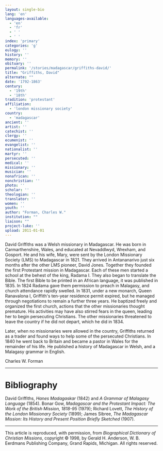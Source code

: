 ```yaml
---
layout: single-bio
lang: 'en'
languages-available:
  - 'en'
  - 'fr'
  - ' '
  - ' '
index: 'primary'
categories: 'g'
eulogy: ''
history: ''
memory: ''
obituary: ''
permalink: '/stories/madagascar/griffiths-david/'
title: "Griffiths, David"
alternate: ""
date: '1792-1863'
century:
  - '19th'
  - '18th'
tradition: 'protestant'
affiliation:
  - 'london missionary society'
country:
  - 'madagascar'
ancient: ''
artist: ''
catechist: ''
clergy: ''
ecumenist: ''
evangelist: ''
nationalist: ''
martyr: ''
persecuted: ''
medical: ''
missionary: ''
musician: ''
nonafrican: ''
nonchristian: ''
photo: ''
scholar: ''
theologian: ''
translator: ''
women: ''
youth: ''
author: "Forman, Charles W."
institution: ""
liaison: ""
project-luke: ''
upload: 2011-01-01
---
```




David Griffiths was a Welsh missionary in Madagascar. He was born in Carmarthenshire, Wales, and educated at Nevaddlwyd, Wrexham, and Gosport. He and his wife, Mary, were sent by the London Missionary Society (LMS) to Madagascar in 1821. They arrived in Antananarivo just six months after the other LMS pioneer, David Jones. Together they founded the first Protestant mission in Madagascar. Each of these men started a school at the behest of the king, Radama I. They also began to translate the Bible. The first Bible to be printed in an African language, it was published in 1835. In 1824 Radama gave them permission to preach in Malagasy, and church attendance rapidly swelled. In 1831, under a new monarch, Queen Ranavalona I, Griffith's ten-year residence permit expired, but he managed through negotiations to remain a further three years. He baptized freely and organized the first church, actions that the other missionaries thought premature. His activities may have also stirred fears in the queen, leading her to begin persecuting Christians. The other missionaries threatened to leave the country if he did not depart, which he did in 1834.

Later, when no missionaries were allowed in the country, Griffiths returned as a trader and found ways to help some of the persecuted Christians. In 1840 he went back to Britain and became a pastor in Wales for the remainder of his life. He published a history of Madagascar in Welsh, and a Malagasy grammar in English.

Charles W. Forman

---

# Bibliography

David Griffiths, *Hanes Madagaskar* (1842) and *A Grammar of Malagasy Language* (1854). Bonar Gow, *Madagascar and the Protestant Impact: The Work of the British Mission, 1818-95* (1979); Richard Lovett, *The History of the London Missionary Society* (1899); James Sibree, *The Madagascar Mission: Its History and Present Position Briefly Sketched* (1907).

---

This article is reproduced, with permission, from *Biographical Dictionary of Christian Missions*, copyright © 1998, by Gerald H. Anderson, W. B. Eerdmans Publishing Company, Grand Rapids, Michigan. All rights reserved.